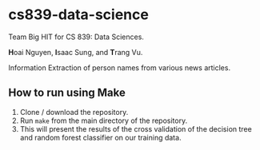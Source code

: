 # cs839-data-science
Team Big HIT for CS 839: Data Sciences.

**H**oai Nguyen, **I**saac Sung, and **T**rang Vu.

Information Extraction of person names from various news articles.

## How to run using Make
1. Clone / download the repository.
2. Run `make` from the main directory of the repository.
3. This will present the results of the cross validation of the decision tree and random forest classifier on our training data.

